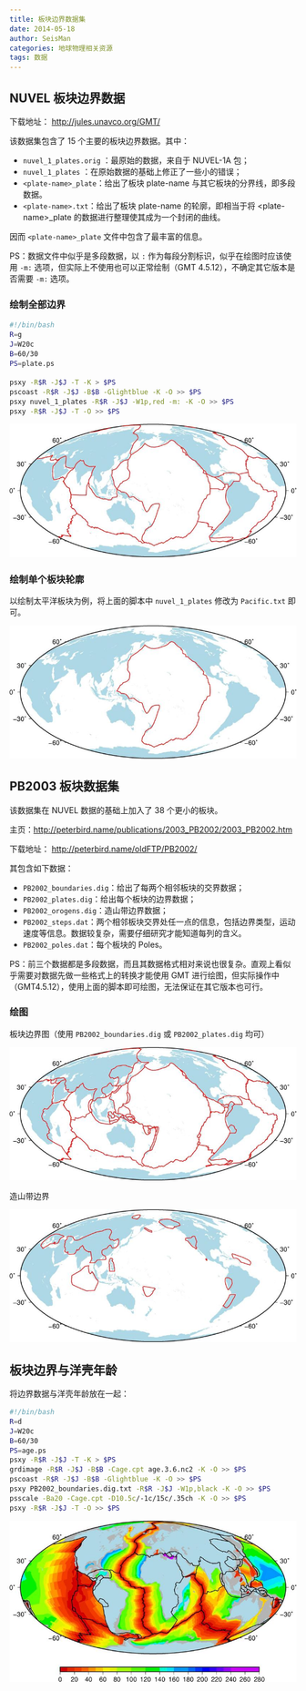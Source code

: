 ```yaml
---
title: 板块边界数据集
date: 2014-05-18
author: SeisMan
categories: 地球物理相关资源
tags: 数据
---
```


## NUVEL 板块边界数据

下载地址： <http://jules.unavco.org/GMT/>

该数据集包含了 15 个主要的板块边界数据。其中：

-   `nuvel_1_plates.orig` ：最原始的数据，来自于 NUVEL-1A 包；
-   `nuvel_1_plates` ：在原始数据的基础上修正了一些小的错误；
-   `<plate-name>_plate`：给出了板块 plate-name 与其它板块的分界线，即多段数据。
-   `<plate-name>.txt`：给出了板块 plate-name 的轮廓，即相当于将 \<plate-name\>\_plate 的数据进行整理使其成为一个封闭的曲线。

因而 `<plate-name>_plate` 文件中包含了最丰富的信息。

PS：数据文件中似乎是多段数据，以 `:` 作为每段分割标识，似乎在绘图时应该使用 `-m:` 选项，但实际上不使用也可以正常绘制（GMT 4.5.12），不确定其它版本是否需要 `-m:` 选项。

### 绘制全部边界

``` bash
#!/bin/bash
R=g
J=W20c
B=60/30
PS=plate.ps

psxy -R$R -J$J -T -K > $PS
pscoast -R$R -J$J -B$B -Glightblue -K -O >> $PS
psxy nuvel_1_plates -R$R -J$J -W1p,red -m: -K -O >> $PS
psxy -R$R -J$J -T -O >> $PS
```

![](/images/2014051801.jpg)

### 绘制单个板块轮廓

以绘制太平洋板块为例，将上面的脚本中 `nuvel_1_plates` 修改为 `Pacific.txt` 即可。

![](/images/2014051802.jpg)

## PB2003 板块数据集

该数据集在 NUVEL 数据的基础上加入了 38 个更小的板块。

主页：<http://peterbird.name/publications/2003_PB2002/2003_PB2002.htm>

下载地址： <http://peterbird.name/oldFTP/PB2002/>

其包含如下数据：

-   `PB2002_boundaries.dig`：给出了每两个相邻板块的交界数据；
-   `PB2002_plates.dig`：给出每个板块的边界数据；
-   `PB2002_orogens.dig`：造山带边界数据；
-   `PB2002_steps.dat`：两个相邻板块交界处任一点的信息，包括边界类型，运动速度等信息。数据较复杂，需要仔细研究才能知道每列的含义。
-   `PB2002_poles.dat`：每个板块的 Poles。

PS：前三个数据都是多段数据，而且其数据格式相对来说也很复杂。直观上看似乎需要对数据先做一些格式上的转换才能使用 GMT 进行绘图，但实际操作中（GMT4.5.12），使用上面的脚本即可绘图，无法保证在其它版本也可行。

### 绘图

板块边界图（使用 `PB2002_boundaries.dig` 或 `PB2002_plates.dig` 均可）

![](/images/2014051803.jpg)

造山带边界

![](/images/2014051804.jpg)

## 板块边界与洋壳年龄

将边界数据与洋壳年龄放在一起：

``` bash
#!/bin/bash
R=d
J=W20c
B=60/30
PS=age.ps
psxy -R$R -J$J -T -K > $PS
grdimage -R$R -J$J -B$B -Cage.cpt age.3.6.nc2 -K -O >> $PS
pscoast -R$R -J$J -B$B -Glightblue -K -O >> $PS
psxy PB2002_boundaries.dig.txt -R$R -J$J -W1p,black -K -O >> $PS
psscale -Ba20 -Cage.cpt -D10.5c/-1c/15c/.35ch -K -O >> $PS
psxy -R$R -J$J -T -O >> $PS
```

![](/images/2014051805.jpg)
